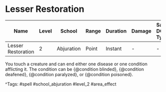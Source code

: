 # Lesser Restoration

| Name | Level | School | Range | Duration | Damage | Save DC & Type |
|------|-------|--------|-------|----------|--------|----------------|
| Lesser Restoration | 2 | Abjuration | Point | Instant | - | - |

You touch a creature and can end either one disease or one condition afflicting it. The condition can be {@condition blinded}, {@condition deafened}, {@condition paralyzed}, or {@condition poisoned}.

^Tags: #spell #school_abjuration #level_2 #area_effect